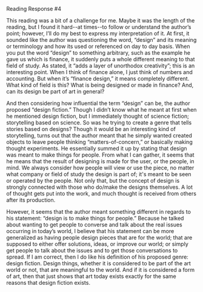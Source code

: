 Reading Response #4

This reading was a bit of a challenge for me. Maybe it was the length of the reading, but I found it hard--at times--to follow or understand the author’s point; however, I’ll do my best to express my interpretation of it. At first, it sounded like the author was questioning the word, “design” and its meaning or terminology and how its used or referenced on day to day basis. When you put the word “design” to something arbitrary, such as the example he gave us which is finance, it suddenly puts a whole different meaning to that field of study. As stated, it “adds a layer of unorthodox creativity”; this is an interesting point. When I think of finance alone, I just think of numbers and accounting. But when it’s “finance design,” it means completely different. What kind of field is this? What is being designed or made in finance? And, can its design be part of art in general? 

And then considering how influential the term “design” can be, the author proposed “design fiction.” Though I didn’t know what he meant at first when he mentioned design fiction, but I immediately thought of science fiction; storytelling based on science. So was he trying to create a genre that tells stories based on designs? Though it would be an interesting kind of storytelling, turns out that the author meant that he simply wanted created objects to leave people thinking “matters-of-concern,” or basically making thought experiments.  He essentially summed it up by stating that design was meant to make things for people. From what I can gather, it seems that he means that the result of designing is made for the user, or the people, in mind. We always consider how people will view or use the piece, no matter what company or field of study the design is part of; it's meant to be seen or operated by the people. Not only that, but the concept of design is strongly connected with those who do/make the designs themselves. A lot of thought gets put into the work, and much thought is received from others after its production. 

However, it seems that the author meant something different in regards to his statement: “design is to make things for people.” Because he talked about wanting to get people to converse and talk about the real issues occurring in today’s world, I believe that his statement can be more generalized as having people design pieces that are for the world; that are supposed to either offer solutions, ideas, or improve our world; or simply get people to talk about the issues and to get those conversations to spread. If I am correct, then I do like his definition of his proposed genre: design fiction. Design things, whether it is considered to be part of the art world or not, that are meaningful to the world. And if it is considered a form of art, then that just shows that art today exists  exactly for the same reasons that design fiction exists. 

